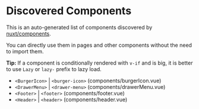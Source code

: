 # Discovered Components

This is an auto-generated list of components discovered by [nuxt/components](https://github.com/nuxt/components).

You can directly use them in pages and other components without the need to import them.

**Tip:** If a component is conditionally rendered with `v-if` and is big, it is better to use `Lazy` or `lazy-` prefix to lazy load.

- `<BurgerIcon>` | `<burger-icon>` (components/burgerIcon.vue)
- `<DrawerMenu>` | `<drawer-menu>` (components/drawerMenu.vue)
- `<Footer>` | `<footer>` (components/footer.vue)
- `<Header>` | `<header>` (components/header.vue)
